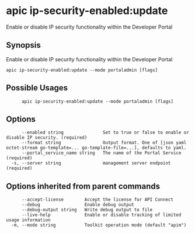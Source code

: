 # apic ip-security-enabled:update

Enable or disable IP security functionality within the Developer Portal

## Synopsis

Enable or disable IP security functionality within the Developer Portal

```
apic ip-security-enabled:update --mode portaladmin [flags]
```

## Possible Usages

```
      apic ip-security-enabled:update --mode portaladmin [flags]
```

## Options

```
      --enabled string               Set to true or false to enable or disable IP security. (required)
      --format string                Output format. One of [json yaml octet-stream go-template=... go-template-file=...], defaults to yaml.
      --portal_service_name string   The name of the Portal Service (required)
  -s, --server string                management server endpoint (required)
```

## Options inherited from parent commands

```
      --accept-license        Accept the license for API Connect
      --debug                 Enable debug output
      --debug-output string   Write debug output to file
      --live-help             Enable or disable tracking of limited usage information
  -m, --mode string           Toolkit operation mode (default "apim")
```
